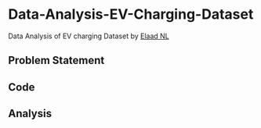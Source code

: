 # Data-Analysis-EV-Charging-Dataset
Data Analysis of EV charging Dataset by [Elaad NL](https://elaad.nl/en/)
## Problem Statement
## Code
## Analysis
